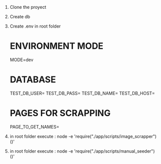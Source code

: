 1) Clone the proyect
2) Create db 
3) Create .env in  root folder
    # ENVIRONMENT MODE
    MODE=dev

    # DATABASE
    TEST_DB_USER=
    TEST_DB_PASS=
    TEST_DB_NAME=
    TEST_DB_HOST=

    # PAGES FOR SCRAPPING
    PAGE_TO_GET_NAMES=

2) in root folder execute :  node -e 'require("./app/scripts/image_scrapper")()'
2) in root folder execute : node -e 'require("./app/scripts/manual_seeder")()'